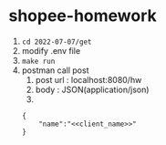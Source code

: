 # shopee-homework
1. ```cd 2022-07-07/get```
2. modify .env file
3. ```make run```
4. postman call post
    1. post url : localhost:8080/hw
    2. body : JSON(application/json)
    3. 
    ```
    {
	    "name":"<<client_name>>"
    }
    ``` 